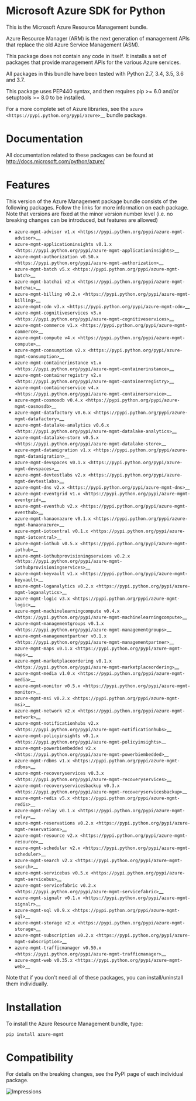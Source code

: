 # Microsoft Azure SDK for Python

This is the Microsoft Azure Resource Management bundle.

Azure Resource Manager (ARM) is the next generation of management APIs that
replace the old Azure Service Management (ASM).

This package does not contain any code in itself. It installs a set
of packages that provide management APIs for the various Azure services.

All packages in this bundle have been tested with Python 2.7, 3.4, 3.5, 3.6 and 3.7.

This package uses PEP440 syntax, and then requires pip >= 6.0 and/or setuptools >= 8.0
to be installed.

For a more complete set of Azure libraries, see the `azure <https://pypi.python.org/pypi/azure>`__ bundle package.


# Documentation

All documentation related to these packages can be found at http://docs.microsoft.com/python/azure/


# Features

This version of the Azure Management package bundle consists of the
following packages. Follow the links for more information on each package.
Note that versions are fixed at the minor version number level
(i.e. no breaking changes can be introduced, but features are allowed)

-  `azure-mgmt-advisor v1.x <https://pypi.python.org/pypi/azure-mgmt-advisor>`__
-  `azure-mgmt-applicationinsights v0.1.x <https://pypi.python.org/pypi/azure-mgmt-applicationinsights>`__
-  `azure-mgmt-authorization v0.50.x <https://pypi.python.org/pypi/azure-mgmt-authorization>`__
-  `azure-mgmt-batch v5.x <https://pypi.python.org/pypi/azure-mgmt-batch>`__
-  `azure-mgmt-batchai v2.x <https://pypi.python.org/pypi/azure-mgmt-batchai>`__
-  `azure-mgmt-billing v0.2.x <https://pypi.python.org/pypi/azure-mgmt-billing>`__
-  `azure-mgmt-cdn v3.x <https://pypi.python.org/pypi/azure-mgmt-cdn>`__
-  `azure-mgmt-cognitiveservices v3.x <https://pypi.python.org/pypi/azure-mgmt-cognitiveservices>`__
-  `azure-mgmt-commerce v1.x <https://pypi.python.org/pypi/azure-mgmt-commerce>`__
-  `azure-mgmt-compute v4.x <https://pypi.python.org/pypi/azure-mgmt-compute>`__
-  `azure-mgmt-consumption v2.x <https://pypi.python.org/pypi/azure-mgmt-consumption>`__
-  `azure-mgmt-containerinstance v1.x <https://pypi.python.org/pypi/azure-mgmt-containerinstance>`__
-  `azure-mgmt-containerregistry v2.x <https://pypi.python.org/pypi/azure-mgmt-containerregistry>`__
-  `azure-mgmt-containerservice v4.x <https://pypi.python.org/pypi/azure-mgmt-containerservice>`__
-  `azure-mgmt-cosmosdb v0.4.x <https://pypi.python.org/pypi/azure-mgmt-cosmosdb>`__
-  `azure-mgmt-datafactory v0.6.x <https://pypi.python.org/pypi/azure-mgmt-datafactory>`__
-  `azure-mgmt-datalake-analytics v0.6.x <https://pypi.python.org/pypi/azure-mgmt-datalake-analytics>`__
-  `azure-mgmt-datalake-store v0.5.x <https://pypi.python.org/pypi/azure-mgmt-datalake-store>`__
-  `azure-mgmt-datamigration v1.x <https://pypi.python.org/pypi/azure-mgmt-datamigration>`__
-  `azure-mgmt-devspaces v0.1.x <https://pypi.python.org/pypi/azure-mgmt-devspaces>`__
-  `azure-mgmt-devtestlabs v2.x <https://pypi.python.org/pypi/azure-mgmt-devtestlabs>`__
-  `azure-mgmt-dns v2.x <https://pypi.python.org/pypi/azure-mgmt-dns>`__
-  `azure-mgmt-eventgrid v1.x <https://pypi.python.org/pypi/azure-mgmt-eventgrid>`__
-  `azure-mgmt-eventhub v2.x <https://pypi.python.org/pypi/azure-mgmt-eventhub>`__
-  `azure-mgmt-hanaonazure v0.1.x <https://pypi.python.org/pypi/azure-mgmt-hanaonazure>`__
-  `azure-mgmt-iotcentral v0.1.x <https://pypi.python.org/pypi/azure-mgmt-iotcentral>`__
-  `azure-mgmt-iothub v0.5.x <https://pypi.python.org/pypi/azure-mgmt-iothub>`__
-  `azure-mgmt-iothubprovisioningservices v0.2.x <https://pypi.python.org/pypi/azure-mgmt-iothubprovisioningservices>`__
-  `azure-mgmt-keyvault v1.x <https://pypi.python.org/pypi/azure-mgmt-keyvault>`__
-  `azure-mgmt-loganalytics v0.2.x <https://pypi.python.org/pypi/azure-mgmt-loganalytics>`__
-  `azure-mgmt-logic v3.x <https://pypi.python.org/pypi/azure-mgmt-logic>`__
-  `azure-mgmt-machinelearningcompute v0.4.x <https://pypi.python.org/pypi/azure-mgmt-machinelearningcompute>`__
-  `azure-mgmt-managementgroups v0.1.x <https://pypi.python.org/pypi/azure-mgmt-managementgroups>`__
-  `azure-mgmt-managementpartner v0.1.x <https://pypi.python.org/pypi/azure-mgmt-managementpartner>`__
-  `azure-mgmt-maps v0.1.x <https://pypi.python.org/pypi/azure-mgmt-maps>`__
-  `azure-mgmt-marketplaceordering v0.1.x <https://pypi.python.org/pypi/azure-mgmt-marketplaceordering>`__
-  `azure-mgmt-media v1.0.x <https://pypi.python.org/pypi/azure-mgmt-media>`__
-  `azure-mgmt-monitor v0.5.x <https://pypi.python.org/pypi/azure-mgmt-monitor>`__
-  `azure-mgmt-msi v0.2.x <https://pypi.python.org/pypi/azure-mgmt-msi>`__
-  `azure-mgmt-network v2.x <https://pypi.python.org/pypi/azure-mgmt-network>`__
-  `azure-mgmt-notificationhubs v2.x <https://pypi.python.org/pypi/azure-mgmt-notificationhubs>`__
-  `azure-mgmt-policyinsights v0.1.x <https://pypi.python.org/pypi/azure-mgmt-policyinsights>`__
-  `azure-mgmt-powerbiembedded v2.x <https://pypi.python.org/pypi/azure-mgmt-powerbiembedded>`__
-  `azure-mgmt-rdbms v1.x <https://pypi.python.org/pypi/azure-mgmt-rdbms>`__
-  `azure-mgmt-recoveryservices v0.3.x <https://pypi.python.org/pypi/azure-mgmt-recoveryservices>`__
-  `azure-mgmt-recoveryservicesbackup v0.3.x <https://pypi.python.org/pypi/azure-mgmt-recoveryservicesbackup>`__
-  `azure-mgmt-redis v5.x <https://pypi.python.org/pypi/azure-mgmt-redis>`__
-  `azure-mgmt-relay v0.1.x <https://pypi.python.org/pypi/azure-mgmt-relay>`__
-  `azure-mgmt-reservations v0.2.x <https://pypi.python.org/pypi/azure-mgmt-reservations>`__
-  `azure-mgmt-resource v2.x <https://pypi.python.org/pypi/azure-mgmt-resource>`__
-  `azure-mgmt-scheduler v2.x <https://pypi.python.org/pypi/azure-mgmt-scheduler>`__
-  `azure-mgmt-search v2.x <https://pypi.python.org/pypi/azure-mgmt-search>`__
-  `azure-mgmt-servicebus v0.5.x <https://pypi.python.org/pypi/azure-mgmt-servicebus>`__
-  `azure-mgmt-servicefabric v0.2.x <https://pypi.python.org/pypi/azure-mgmt-servicefabric>`__
-  `azure-mgmt-signalr v0.1.x <https://pypi.python.org/pypi/azure-mgmt-signalr>`__
-  `azure-mgmt-sql v0.9.x <https://pypi.python.org/pypi/azure-mgmt-sql>`__
-  `azure-mgmt-storage v2.x <https://pypi.python.org/pypi/azure-mgmt-storage>`__
-  `azure-mgmt-subscription v0.2.x <https://pypi.python.org/pypi/azure-mgmt-subscription>`__
-  `azure-mgmt-trafficmanager v0.50.x <https://pypi.python.org/pypi/azure-mgmt-trafficmanager>`__
-  `azure-mgmt-web v0.35.x <https://pypi.python.org/pypi/azure-mgmt-web>`__

Note that if you don't need all of these packages, you can install/uninstall them individually.


# Installation

To install the Azure Resource Management bundle, type:

```shell
pip install azure-mgmt
```

# Compatibility

For details on the breaking changes, see the PyPI page of each individual package.


![Impressions](https://azure-sdk-impressions.azurewebsites.net/api/impressions/azure-sdk-for-python%2Fazure-mgmt%2FREADME.png)
